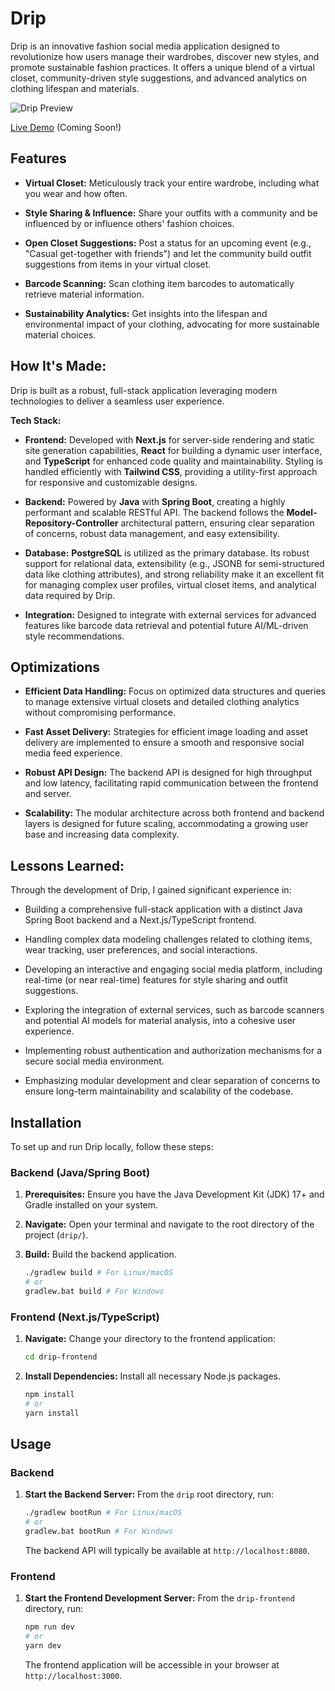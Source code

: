 # Drip

Drip is an innovative fashion social media application designed to revolutionize how users manage their wardrobes, discover new styles, and promote sustainable fashion practices. It offers a unique blend of a virtual closet, community-driven style suggestions, and advanced analytics on clothing lifespan and materials.

![Drip Preview](https://placehold.co/1200x600/222222/cccccc?text=Drip+App+Preview)

[Live Demo](https://your-drip-app-live-demo.com) (Coming Soon!)

## Features

* **Virtual Closet:** Meticulously track your entire wardrobe, including what you wear and how often.

* **Style Sharing & Influence:** Share your outfits with a community and be influenced by or influence others' fashion choices.

* **Open Closet Suggestions:** Post a status for an upcoming event (e.g., "Casual get-together with friends") and let the community build outfit suggestions from items in your virtual closet.

* **Barcode Scanning:** Scan clothing item barcodes to automatically retrieve material information.

* **Sustainability Analytics:** Get insights into the lifespan and environmental impact of your clothing, advocating for more sustainable material choices.

## How It's Made:

Drip is built as a robust, full-stack application leveraging modern technologies to deliver a seamless user experience.

**Tech Stack:**

* **Frontend:** Developed with **Next.js** for server-side rendering and static site generation capabilities, **React** for building a dynamic user interface, and **TypeScript** for enhanced code quality and maintainability. Styling is handled efficiently with **Tailwind CSS**, providing a utility-first approach for responsive and customizable designs.

* **Backend:** Powered by **Java** with **Spring Boot**, creating a highly performant and scalable RESTful API. The backend follows the **Model-Repository-Controller** architectural pattern, ensuring clear separation of concerns, robust data management, and easy extensibility.

* **Database:** **PostgreSQL** is utilized as the primary database. Its robust support for relational data, extensibility (e.g., JSONB for semi-structured data like clothing attributes), and strong reliability make it an excellent fit for managing complex user profiles, virtual closet items, and analytical data required by Drip.

* **Integration:** Designed to integrate with external services for advanced features like barcode data retrieval and potential future AI/ML-driven style recommendations.

## Optimizations

* **Efficient Data Handling:** Focus on optimized data structures and queries to manage extensive virtual closets and detailed clothing analytics without compromising performance.

* **Fast Asset Delivery:** Strategies for efficient image loading and asset delivery are implemented to ensure a smooth and responsive social media feed experience.

* **Robust API Design:** The backend API is designed for high throughput and low latency, facilitating rapid communication between the frontend and server.

* **Scalability:** The modular architecture across both frontend and backend layers is designed for future scaling, accommodating a growing user base and increasing data complexity.

## Lessons Learned:

Through the development of Drip, I gained significant experience in:

* Building a comprehensive full-stack application with a distinct Java Spring Boot backend and a Next.js/TypeScript frontend.

* Handling complex data modeling challenges related to clothing items, wear tracking, user preferences, and social interactions.

* Developing an interactive and engaging social media platform, including real-time (or near real-time) features for style sharing and outfit suggestions.

* Exploring the integration of external services, such as barcode scanners and potential AI models for material analysis, into a cohesive user experience.

* Implementing robust authentication and authorization mechanisms for a secure social media environment.

* Emphasizing modular development and clear separation of concerns to ensure long-term maintainability and scalability of the codebase.

## Installation

To set up and run Drip locally, follow these steps:

### Backend (Java/Spring Boot)

1.  **Prerequisites:** Ensure you have the Java Development Kit (JDK) 17+ and Gradle installed on your system.

2.  **Navigate:** Open your terminal and navigate to the root directory of the project (`drip/`).

3.  **Build:** Build the backend application.

    ```bash
    ./gradlew build # For Linux/macOS
    # or
    gradlew.bat build # For Windows
    ```

### Frontend (Next.js/TypeScript)

1.  **Navigate:** Change your directory to the frontend application:

    ```bash
    cd drip-frontend
    ```

2.  **Install Dependencies:** Install all necessary Node.js packages.

    ```bash
    npm install
    # or
    yarn install
    ```

## Usage

### Backend

1.  **Start the Backend Server:** From the `drip` root directory, run:

    ```bash
    ./gradlew bootRun # For Linux/macOS
    # or
    gradlew.bat bootRun # For Windows
    ```

    The backend API will typically be available at `http://localhost:8080`.

### Frontend

1.  **Start the Frontend Development Server:** From the `drip-frontend` directory, run:

    ```bash
    npm run dev
    # or
    yarn dev
    ```

    The frontend application will be accessible in your browser at `http://localhost:3000`.
